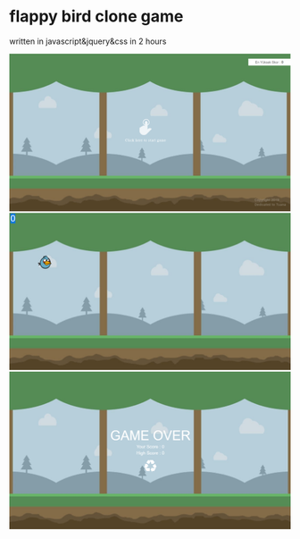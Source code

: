 # flappy bird clone game
written in javascript&jquery&css in 2 hours

![alt text](https://raw.githubusercontent.com/bexheroes/LikeFlappyBird/master/ss/1.png)
![alt text](https://raw.githubusercontent.com/bexheroes/LikeFlappyBird/master/ss/2.png)
![alt text](https://raw.githubusercontent.com/bexheroes/LikeFlappyBird/master/ss/3.png)
